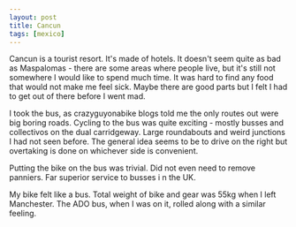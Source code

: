 ```yaml
---
layout: post
title: Cancun
tags: [mexico]
---
```


Cancun is a tourist resort. It's made of hotels. It doesn't seem quite as bad
as Maspalomas - there are some areas where people live, but it's still not
somewhere I would like to spend much time. It was hard to find any food that
would not make me feel sick. Maybe there are good parts but I felt I had to
get out of there before I went mad.

I took the bus, as crazyguyonabike blogs told me the only routes out were big
boring roads. Cycling to the bus was quite exciting - mostly busses and
collectivos on the dual carridgeway. Large roundabouts and weird junctions I
had not seen before. The general idea seems to be to drive on the right but
overtaking is done on whichever side is convenient.

Putting the bike on the bus was trivial. Did not even need to remove
panniers. Far superior service to busses i n the UK.

My bike felt like a bus. Total weight of bike and gear was 55kg when I left
Manchester. The ADO bus, when I was on it, rolled along with a similar
feeling.